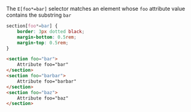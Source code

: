 The `E[foo*=bar]` selector matches an element whose `foo` attribute value 
contains the substring `bar`

```css
section[foo*=bar] {
	border: 3px dotted black;
	margin-bottom: 0.5rem;
	margin-top: 0.5rem;
}
```

```html
<section foo="bar">
	Attribute foo="bar"
</section>
<section foo="barbar">
	Attribute foo="barbar"
</section>
<section foo="baz">
	Attribute foo="baz"
</section>
```
